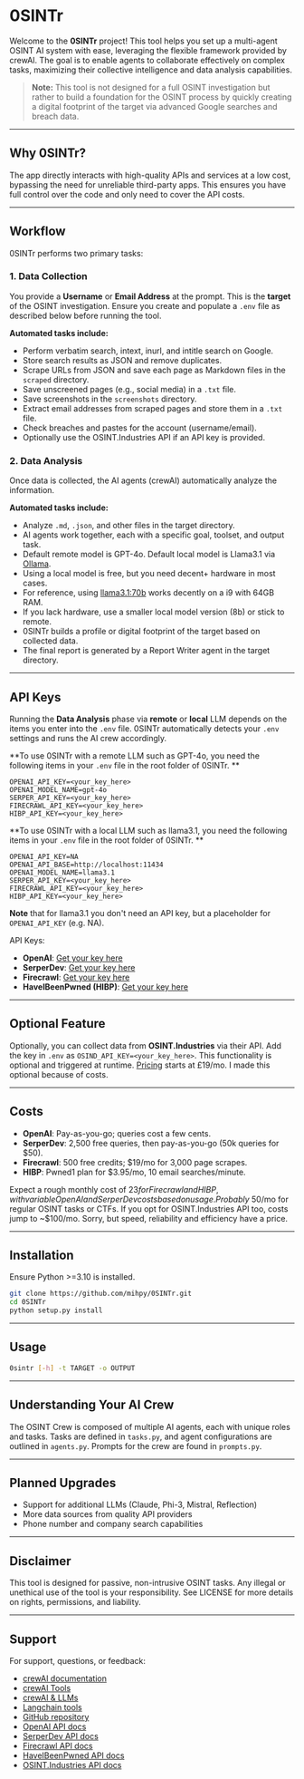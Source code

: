 
# 0SINTr

Welcome to the **0SINTr** project! This tool helps you set up a multi-agent OSINT AI system with ease, leveraging the flexible framework provided by crewAI. The goal is to enable agents to collaborate effectively on complex tasks, maximizing their collective intelligence and data analysis capabilities.

> **Note:** This tool is not designed for a full OSINT investigation but rather to build a foundation for the OSINT process by quickly creating a digital footprint of the target via advanced Google searches and breach data.

---

## Why 0SINTr?

The app directly interacts with high-quality APIs and services at a low cost, bypassing the need for unreliable third-party apps. This ensures you have full control over the code and only need to cover the API costs.

---

## Workflow

0SINTr performs two primary tasks:

### 1. Data Collection

You provide a **Username** or **Email Address** at the prompt. This is the **target** of the OSINT investigation. Ensure you create and populate a `.env` file as described below before running the tool.

**Automated tasks include:**
- Perform verbatim search, intext, inurl, and intitle search on Google.
- Store search results as JSON and remove duplicates.
- Scrape URLs from JSON and save each page as Markdown files in the `scraped` directory.
- Save unscreened pages (e.g., social media) in a `.txt` file.
- Save screenshots in the `screenshots` directory.
- Extract email addresses from scraped pages and store them in a `.txt` file.
- Check breaches and pastes for the account (username/email).
- Optionally use the OSINT.Industries API if an API key is provided.

### 2. Data Analysis

Once data is collected, the AI agents (crewAI) automatically analyze the information.

**Automated tasks include:**
- Analyze `.md`, `.json`, and other files in the target directory.
- AI agents work together, each with a specific goal, toolset, and output task.
- Default remote model is GPT-4o. Default local model is Llama3.1 via [Ollama](https://ollama.com).
- Using a local model is free, but you need decent+ hardware in most cases.
- For reference, using [llama3.1:70b](https://ollama.com/library/llama3.1) works decently on a i9 with 64GB RAM.
- If you lack hardware, use a smaller local model version (8b) or stick to remote.
- 0SINTr builds a profile or digital footprint of the target based on collected data.
- The final report is generated by a Report Writer agent in the target directory.

---

## API Keys

Running the **Data Analysis** phase via **remote** or **local** LLM depends on the items you enter into the `.env` file.
0SINTr automatically detects your `.env` settings and runs the AI crew accordingly.

**To use 0SINTr with a remote LLM such as GPT-4o, you need the following items in your `.env` file in the root folder of 0SINTr.  **
```plaintext
OPENAI_API_KEY=<your_key_here>
OPENAI_MODEL_NAME=gpt-4o
SERPER_API_KEY=<your_key_here>
FIRECRAWL_API_KEY=<your_key_here>
HIBP_API_KEY=<your_key_here>
``` 

**To use 0SINTr with a local LLM such as llama3.1, you need the following items in your `.env` file in the root folder of 0SINTr.  ** 
```plaintext
OPENAI_API_KEY=NA
OPENAI_API_BASE=http://localhost:11434
OPENAI_MODEL_NAME=llama3.1
SERPER_API_KEY=<your_key_here>
FIRECRAWL_API_KEY=<your_key_here>
HIBP_API_KEY=<your_key_here>
```

**Note** that for llama3.1 you don't need an API key, but a placeholder for `OPENAI_API_KEY` (e.g. NA).

API Keys:
- **OpenAI**: [Get your key here](https://openai.com/)
- **SerperDev**: [Get your key here](https://serper.dev/)
- **Firecrawl**: [Get your key here](https://www.firecrawl.dev/)
- **HaveIBeenPwned (HIBP)**: [Get your key here](https://haveibeenpwned.com/)

---

## Optional Feature

Optionally, you can collect data from **OSINT.Industries** via their API. Add the key in `.env` as `OSIND_API_KEY=<your_key_here>`. This functionality is optional and triggered at runtime. [Pricing](https://www.osint.industries/pricing) starts at £19/mo. I made this optional because of costs.

---

## Costs

- **OpenAI**: Pay-as-you-go; queries cost a few cents.
- **SerperDev**: 2,500 free queries, then pay-as-you-go (50k queries for $50).
- **Firecrawl**: 500 free credits; $19/mo for 3,000 page scrapes.
- **HIBP**: Pwned1 plan for $3.95/mo, 10 email searches/minute.

Expect a rough monthly cost of $23 for Firecrawl and HIBP, with variable OpenAI and SerperDev costs based on usage. Probably ~$50/mo for regular OSINT tasks or CTFs. If you opt for OSINT.Industries API too, costs jump to ~$100/mo. Sorry, but speed, reliability and efficiency have a price.

---

## Installation

Ensure Python >=3.10 is installed.

```bash
git clone https://github.com/mihpy/0SINTr.git
cd 0SINTr
python setup.py install
```

---

## Usage

```bash
0sintr [-h] -t TARGET -o OUTPUT
```

---

## Understanding Your AI Crew

The OSINT Crew is composed of multiple AI agents, each with unique roles and tasks. Tasks are defined in `tasks.py`, and agent configurations are outlined in `agents.py`. Prompts for the crew are found in `prompts.py`.

---

## Planned Upgrades

- Support for additional LLMs (Claude, Phi-3, Mistral, Reflection)
- More data sources from quality API providers
- Phone number and company search capabilities

---

## Disclaimer

This tool is designed for passive, non-intrusive OSINT tasks. Any illegal or unethical use of the tool is your responsibility. See LICENSE for more details on rights, permissions, and liability.

---

## Support

For support, questions, or feedback:

- [crewAI documentation](https://docs.crewai.com)
- [crewAI Tools](https://docs.crewai.com/core-concepts/Tools/)
- [crewAI & LLMs](https://docs.crewai.com/how-to/LLM-Connections/#ollama-local-integration)
- [Langchain tools](https://docs.crewai.com/core-concepts/Using-LangChain-Tools/)
- [GitHub repository](https://github.com/joaomdmoura/crewai)
- [OpenAI API docs](https://platform.openai.com/docs/overview)
- [SerperDev API docs](https://serper.dev/)
- [Firecrawl API docs](https://docs.firecrawl.dev/introduction)
- [HaveIBeenPwned API docs](https://haveibeenpwned.com/API/v3)
- [OSINT.Industries API docs](https://docs.osint.industries/reference/search)
